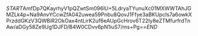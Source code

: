 $START$AmfDp7QKayrhyV1pQZwtSm096lU+5LdryaTYunuXc01MXWWTAhJGMZLk4p+Na9AnvYCcwZfA042uwea59Pnbu8QovJ1Ffye3aBKUpcIs7a6owkXPrzddGKzV3QWBiR2OkOax4ntLirK2uf6eAUpGcHrov6T22Iy8eZTMfurfrdTnAw/aDGy58Ze9Ug1DJFD/B4W0CDvv6pN1iuS7/ms+Pg==$END$